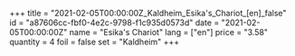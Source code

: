 +++
title = "2021-02-05T00:00:00Z_Kaldheim_Esika's_Chariot_[en]_false"
id = "a87606cc-fbf0-4e2c-9798-f1c935d0573d"
date = "2021-02-05T00:00:00Z"
name = "Esika's Chariot"
lang = ["en"]
price = "3.58"
quantity = 4
foil = false
set = "Kaldheim"
+++
